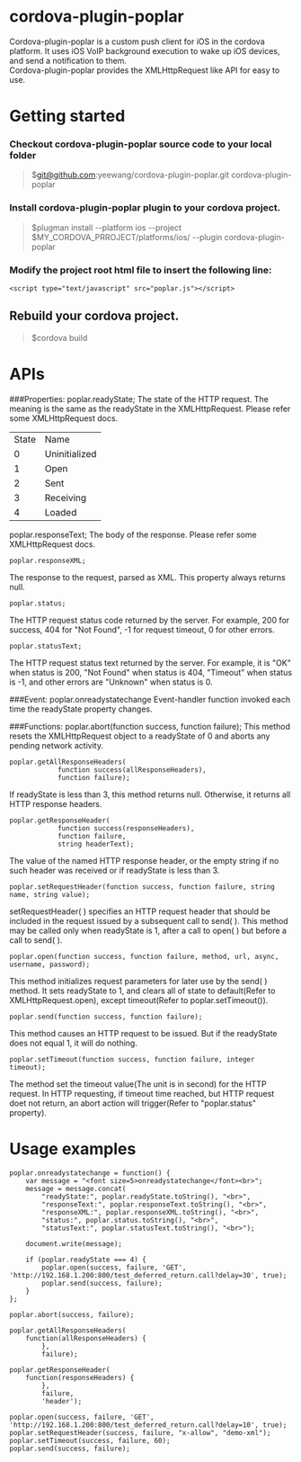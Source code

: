 # cordova-plugin-poplar
Cordova-plugin-poplar is a custom push client for iOS in the cordova platform. 
It uses iOS VoIP background execution to wake up iOS devices, and send a notification to them. <br>
Cordova-plugin-poplar provides the XMLHttpRequest like API for easy to use.

# Getting started
### Checkout cordova-plugin-poplar source code to your local folder
> $git@github.com:yeewang/cordova-plugin-poplar.git cordova-plugin-poplar

### Install cordova-plugin-poplar plugin to your cordova project.
> $plugman install --platform ios --project $MY_CORDOVA_PRROJECT/platforms/ios/ --plugin cordova-plugin-poplar

### Modify the project root html file to insert the following line:
    <script type="text/javascript" src="poplar.js"></script>

## Rebuild your cordova project.
> $cordova build

# APIs
###Properties:
    poplar.readyState;
The state of the HTTP request. The meaning is the same as the readyState in the XMLHttpRequest. Please refer some XMLHttpRequest docs.
<table>
	<td>State</td><td>Name</td>
    <tr>
    <td>0</td><td>Uninitialized</td></tr>
    <td>1</td><td>Open</td></tr>
    <td>2</td><td>Sent</td></tr>
    <td>3</td><td>Receiving</td></tr>
    <td>4</td><td>Loaded</td></tr>
</table>
    poplar.responseText;
The body of the response. Please refer some XMLHttpRequest docs.
    
    poplar.responseXML;
The response to the request, parsed as XML. This property always returns null.

    poplar.status;
The HTTP request status code returned by the server. For example, 200 for success, 404 for "Not Found", -1 for request timeout, 0 for other errors.
    
    poplar.statusText;
The HTTP request status text returned by the server. For example, it is "OK" when status is 200, "Not Found" when status is 404, "Timeout" when status is -1, and other errors are "Unknown" when status is 0.
    
###Event:
    poplar.onreadystatechange
Event-handler function invoked each time the readyState property changes.

###Functions:
	poplar.abort(function success, function failure);
This method resets the XMLHttpRequest object to a readyState of 0 and aborts any pending network activity. 	

	poplar.getAllResponseHeaders(
	            function success(allResponseHeaders),
	            function failure);
	            
If readyState is less than 3, this method returns null. Otherwise, it returns all HTTP response headers.
	            
	poplar.getResponseHeader(
	            function success(responseHeaders),
	            function failure,
	            string headerText);
The value of the named HTTP response header, or the empty string if no such header was received or if readyState is less than 3.
	            
	poplar.setRequestHeader(function success, function failure, string name, string value);
setRequestHeader( ) specifies an HTTP request header that should be included in the request issued by a subsequent call to send( ). This method may be called only when readyState is 1, after a call to open( ) but before a call to send( ).	
    
    poplar.open(function success, function failure, method, url, async, username, password);
This method initializes request parameters for later use by the send( ) method. It sets readyState to 1, and clears all of state to default(Refer to XMLHttpRequest.open), except timeout(Refer to poplar.setTimeout()).
	
	poplar.send(function success, function failure);
This method causes an HTTP request to be issued. But if the readyState does not equal 1, it will do nothing.
	
	poplar.setTimeout(function success, function failure, integer timeout);
The method set the timeout value(The unit is in second) for the HTTP request. In HTTP requesting, if timeout time reached, but HTTP request doet not return, an abort action will trigger(Refer to "poplar.status" property).


# Usage examples
	
	poplar.onreadystatechange = function() {
	    var message = "<font size=5>onreadystatechange</font><br>";
	    message = message.concat(
	        "readyState:", poplar.readyState.toString(), "<br>",
	        "responseText:", poplar.responseText.toString(), "<br>",
	        "responseXML:", poplar.responseXML.toString(), "<br>",
	        "status:", poplar.status.toString(), "<br>",
	        "statusText:", poplar.statusText.toString(), "<br>");
	        
	    document.write(message);
	
	    if (poplar.readyState === 4) {
	        poplar.open(success, failure, 'GET', 'http://192.168.1.200:800/test_deferred_return.call?delay=30', true);
	        poplar.send(success, failure);
	    }
	};
	
	poplar.abort(success, failure);
	
	poplar.getAllResponseHeaders(
	    function(allResponseHeaders) {
	        },
	        failure);
	
	poplar.getResponseHeader(
	    function(responseHeaders) {
	        },
	        failure,
	        'header');
	
    poplar.open(success, failure, 'GET', 'http://192.168.1.200:800/test_deferred_return.call?delay=10', true);
    poplar.setRequestHeader(success, failure, "x-allow", "demo-xml");
    poplar.setTimeout(success, failure, 60);
    poplar.send(success, failure);

